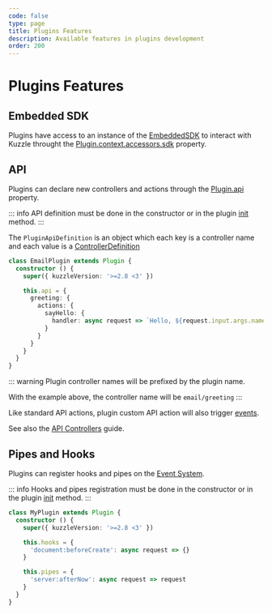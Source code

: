 ```yaml
---
code: false
type: page
title: Plugins Features
description: Available features in plugins development
order: 200
---
```


# Plugins Features

## Embedded SDK

Plugins have access to an instance of the [EmbeddedSDK](/core/2/guides/develop-on-kuzzle/1-embedded-sdk) to interact with Kuzzle throught the [Plugin.context.accessors.sdk](/core/2/framework/classes/plugin-context-accessors/properties#sdk) property.

## API

Plugins can declare new controllers and actions through the [Plugin.api](/core/2/framework/abstract-classes/plugin/properties#api) property.

::: info
API definition must be done in the constructor or in the plugin [init](doc/2/guides/write-plugins/1-start-writing-plugins#init-method) method.
:::

The `PluginApiDefinition` is an object which each key is a controller name and each value is a [ControllerDefinition](/core/2/framework/types/controller-definition)

```ts
class EmailPlugin extends Plugin {
  constructor () {
    super({ kuzzleVersion: '>=2.8 <3' })

    this.api = {
      greeting: {
        actions: {
          sayHello: {
            handler: async request => `Hello, ${request.input.args.name}`
          }
        }
      }
    }
  }
}
```
::: warning
Plugin controller names will be prefixed by the plugin name.

With the example above, the controller name will be `email/greeting`
:::

Like standard API actions, plugin custom API action will also trigger [events](/core/2/framework/events/plugin).

See also the [API Controllers](/core/2/guides/develop-on-kuzzle/2-api-controllers) guide.


## Pipes and Hooks

Plugins can register hooks and pipes on the [Event System](/core/2/guides/develop-on-kuzzle/3-event-system).

::: info
Hooks and pipes registration must be done in the constructor or in the plugin [init](/core/2/guides/write-plugins/1-start-writing-plugins#init-method) method.
:::

```ts
class MyPlugin extends Plugin {
  constructor () {
    super({ kuzzleVersion: '>=2.8 <3' })

    this.hooks = {
      'document:beforeCreate': async request => {}
    }

    this.pipes = {
      'server:afterNow': async request => request
    }
  }
}
```